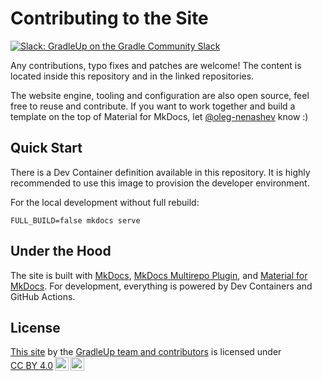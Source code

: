 # Contributing to the Site

[![Slack: GradleUp on the Gradle Community Slack](https://img.shields.io/badge/Slack-%23gradleup-brightgreen?style=flat&logo=slack)](./docs/community/participate.md#slack)

Any contributions, typo fixes and patches are welcome!
The content is located inside this repository and in the
linked repositories.

The website engine, tooling and configuration are also open source,
feel free to reuse and contribute.
If you want to work together and build a template on the top of Material for MkDocs,
let [@oleg-nenashev](https://github.com/oleg-nenashev) know :)

## Quick Start

There is a Dev Container definition available in this repository.
It is highly recommended to use this image to
provision the developer environment.

For the local development without full rebuild:

```shell
FULL_BUILD=false mkdocs serve
```

## Under the Hood

The site is built with [MkDocs](https://www.mkdocs.org/),
[MkDocs Multirepo Plugin](https://github.com/jdoiro3/mkdocs-multirepo-plugin/tree/main),
and [Material for MkDocs](https://squidfunk.github.io/mkdocs-material).
For development, everything is powered by Dev Containers and GitHub Actions.

## License

<p xmlns:cc="http://creativecommons.org/ns#" xmlns:dct="http://purl.org/dc/terms/"><a property="dct:title" rel="cc:attributionURL" href="https://gradleup.com/">This site</a> by the <a rel="cc:attributionURL dct:creator" property="cc:attributionName" href="https://github.com/GradleUp">GradleUp team and contributors</a> is licensed under <a href="https://creativecommons.org/licenses/by/4.0/?ref=chooser-v1" target="_blank" rel="license noopener noreferrer" style="display:inline-block;">CC BY 4.0<img style="height:22px!important;margin-left:3px;vertical-align:text-bottom;" src="https://mirrors.creativecommons.org/presskit/icons/cc.svg?ref=chooser-v1" alt=""><img style="height:22px!important;margin-left:3px;vertical-align:text-bottom;" src="https://mirrors.creativecommons.org/presskit/icons/by.svg?ref=chooser-v1" alt=""></a></p>
